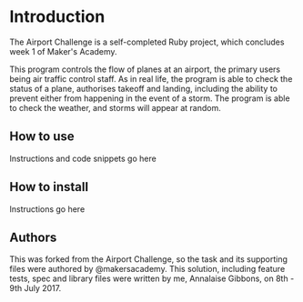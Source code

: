 Introduction
============

The Airport Challenge is a self-completed Ruby project, which concludes week
1 of Maker's Academy.

This program controls the flow of planes at an airport, the primary users being air traffic control staff.
As in real life, the program is able to check the status of a plane, authorises
takeoff and landing, including the ability to prevent either from happening in the
event of a storm. The program is able to check the weather, and storms will appear at random.

How to use
------------

Instructions and code snippets go here

How to install  
--------------

Instructions go here

Authors
--------------

This was forked from the Airport Challenge, so the task and its supporting files were authored by @makersacademy.
This solution, including feature tests, spec and library files were written by me, Annalaise Gibbons, on 8th - 9th July 2017.
